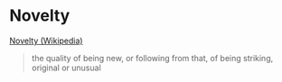 # Novelty

<a href="https://en.wikipedia.org/wiki/Novelty" target="_blank">Novelty (Wikipedia)</a>

> the quality of being new, or following from that, of being striking, original or unusual
